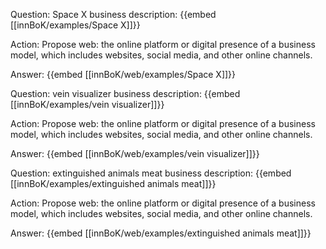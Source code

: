 Question: Space X business description:
{{embed [[innBoK/examples/Space X]]}}

Action: Propose web: the online platform or digital presence of a business model, which includes websites, social media, and other online channels.

Answer:
{{embed [[innBoK/web/examples/Space X]]}}

Question: vein visualizer business description:
{{embed [[innBoK/examples/vein visualizer]]}}

Action: Propose web: the online platform or digital presence of a business model, which includes websites, social media, and other online channels.

Answer:
{{embed [[innBoK/web/examples/vein visualizer]]}}

Question: extinguished animals meat business description:
{{embed [[innBoK/examples/extinguished animals meat]]}}

Action: Propose web: the online platform or digital presence of a business model, which includes websites, social media, and other online channels.

Answer:
{{embed [[innBoK/web/examples/extinguished animals meat]]}}



